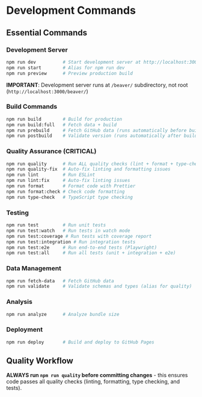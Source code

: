 # Development Commands

## Essential Commands

### Development Server
```bash
npm run dev          # Start development server at http://localhost:3000/beaver/
npm run start        # Alias for npm run dev
npm run preview      # Preview production build
```

**IMPORTANT**: Development server runs at `/beaver/` subdirectory, not root (`http://localhost:3000/beaver/`)

### Build Commands
```bash
npm run build        # Build for production
npm run build:full   # Fetch data + build
npm run prebuild     # Fetch GitHub data (runs automatically before build)
npm run postbuild    # Validate version (runs automatically after build)
```

### Quality Assurance (CRITICAL)
```bash
npm run quality      # Run ALL quality checks (lint + format + type-check + test)
npm run quality-fix  # Auto-fix linting and formatting issues
npm run lint         # Run ESLint
npm run lint:fix     # Auto-fix linting issues
npm run format       # Format code with Prettier
npm run format:check # Check code formatting
npm run type-check   # TypeScript type checking
```

### Testing
```bash
npm run test         # Run unit tests
npm run test:watch   # Run tests in watch mode
npm run test:coverage # Run tests with coverage report
npm run test:integration # Run integration tests
npm run test:e2e     # Run end-to-end tests (Playwright)
npm run test:all     # Run all tests (unit + integration + e2e)
```

### Data Management
```bash
npm run fetch-data   # Fetch GitHub data
npm run validate     # Validate schemas and types (alias for quality)
```

### Analysis
```bash
npm run analyze      # Analyze bundle size
```

### Deployment
```bash
npm run deploy       # Build and deploy to GitHub Pages
```

## Quality Workflow
**ALWAYS run `npm run quality` before committing changes** - this ensures code passes all quality checks (linting, formatting, type checking, and tests).